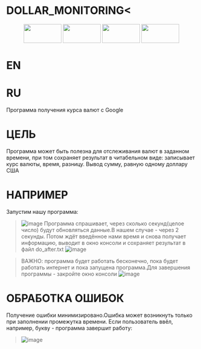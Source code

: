 # DOLLAR_MONITORING<
<div id="header" align="center">
  <img src="https://media.giphy.com/media/KAq5w47R9rmTuvWOWa/giphy.gif" width="100" height ="50"/>
  <img src="https://media.giphy.com/media/l3vRfNA1p0rvhMSvS/giphy.gif" width="100" height="50"/>
  <img src = "https://media.giphy.com/media/ADgfsbHcS62Jy/giphy.gif"  width="100" height="50"/>
 <img src= " https://media.giphy.com/media/1F1JGyGZhiSAA8Vuhn/giphy.gif" width="100" height="50"/>
</div>



EN
==


RU
==
Программа получения курса валют с Google 

ЦЕЛЬ
==
Программа может быть полезна для отслеживания валют в заданном времени, при том сохраняет результат в читабельном виде: записывает курс валюты, время, разницу.
Вывод сумму, равную одному доллару США 

НАПРИМЕР
===
Запустим нашу программа:
>![image](https://user-images.githubusercontent.com/79650307/211669765-b2a38b76-9b9f-47ce-9efc-d231e54e9786.png)
>Программа спрашивает, через сколько секунд(целое число) будут обновляться данные.В нашем случае - через 2 секунды.
>Потом ждёт введённое нами время и снова получает информацию, выводит в окно консоли и сохраняет результат в файл do_after.txt
>![image](https://user-images.githubusercontent.com/79650307/211670535-f24f15f8-c461-42cc-9fa6-c9a33bb85bbc.png)

>ВАЖНО: программа будет работать бесконечно, пока будет работать интернет и пока запущена программа.Для завершения программы - закройте окно консоли
>![image](https://user-images.githubusercontent.com/79650307/211671003-186bb825-759f-40db-8d3f-8f4363ae00af.png)

ОБРАБОТКА ОШИБОК
==
Получение ошибки минимизировано.Ошибка может возникнуть только при заполнении промежутка времени.
Если пользователь ввёл, например, букву - программа завершит работу:
>![image](https://user-images.githubusercontent.com/79650307/211672598-92d00b56-342a-4d00-b77e-8611c2f10b61.png)



